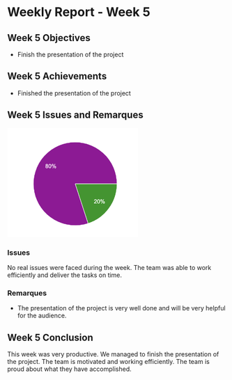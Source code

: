 # Weekly Report - Week 5

## Week 5 Objectives

- Finish the presentation of the project

## Week 5 Achievements

- Finished the presentation of the project


## Week 5 Issues and Remarques


<p>
<img src="Images/Week5_Satisfaction.png" width="300"> 

### Issues

No real issues were faced during the week. The team was able to work efficiently and deliver the tasks on time.


### Remarques

- The presentation of the project is very well done and will be very helpful for the audience.


## Week 5 Conclusion

This week was very productive. We managed to finish the presentation of the project. The team is motivated and working efficiently. The team is proud about what they have accomplished.